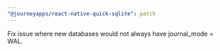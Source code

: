 ```yaml
---
"@journeyapps/react-native-quick-sqlite": patch
---
```


Fix issue where new databases would not always have journal_mode = WAL.
